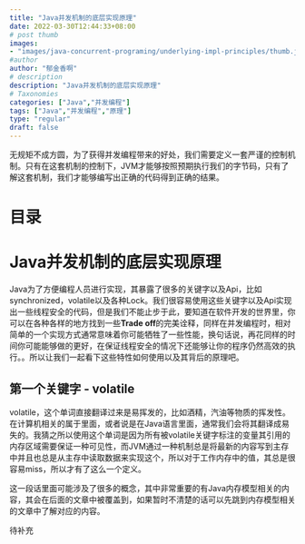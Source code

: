 ```yaml
---
title: "Java并发机制的底层实现原理"
date: 2022-03-30T12:44:33+08:00
# post thumb
images:
- "images/java-concurrent-programing/underlying-impl-principles/thumb.jpg"
#author
author: "郁金香啊"
# description
description: "Java并发机制的底层实现原理"
# Taxonomies
categories: ["Java","并发编程"]
tags: ["Java","并发编程","原理"]
type: "regular"
draft: false
---
```

无规矩不成方圆，为了获得并发编程带来的好处，我们需要定义一套严谨的控制机制。只有在这套机制的控制下，JVM才能够按照预期执行我们的字节码，只有了解这套机制，我们才能够编写出正确的代码得到正确的结果。

# 目录

# Java并发机制的底层实现原理
Java为了方便编程人员进行实现，其暴露了很多的关键字以及Api，比如synchronized，volatile以及各种Lock。我们很容易使用这些关键字以及Api实现出一些线程安全的代码，但是我们不能止步于此，要知道在软件开发的世界里，你可以在各种各样的地方找到一些**Trade off**的完美诠释，同样在并发编程时，相对简单的一个实现方式通常意味着你可能牺牲了一些性能，换句话说，再花同样的时间你可能能够做的更好，在保证线程安全的情况下还能够让你的程序仍然高效的执行。。所以让我们一起看下这些特性如何使用以及其背后的原理吧。

## 第一个关键字 - volatile
volatile，这个单词直接翻译过来是易挥发的，比如酒精，汽油等物质的挥发性。在计算机相关的属于里面，或者说是在Java语言里面，通常我们会将其翻译成易失的。我猜之所以使用这个单词是因为所有被volatile关键字标注的变量其引用的内存区域需要保证一种可见性，而JVM通过一种机制总是将最新的内容写到主存中并且也总是从主存中读取数据来实现这个，所以对于工作内存中的值，其总是很容易miss，所以才有了这么一个定义。

这一段话里面可能涉及了很多的概念，其中非常重要的有Java内存模型相关的内容，其会在后面的文章中被覆盖到，如果暂时不清楚的话可以先跳到内存模型相关的文章中了解对应的内容。

待补充
